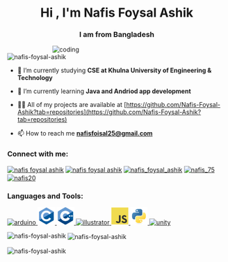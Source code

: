 <h1 align="center">Hi , I'm Nafis Foysal Ashik</h1>
<h3 align="center">I am from Bangladesh</h3>

<img align="right" alt="coding" width="400" src="https://user-images.githubusercontent.com/55389276/140866485-8fb1c876-9a8f-4d6a-98dc-08c4981eaf70.gif">

<p align="left"> <img src="https://komarev.com/ghpvc/?username=nafis-foysal-ashik&label=Profile%20views&color=0e75b6&style=flat" alt="nafis-foysal-ashik" /> </p>

- 🔭 I’m currently studying **CSE at Khulna University of Engineering & Technology**

- 🌱 I’m currently learning **Java and Andriod app development**

- 👨‍💻 All of my projects are available at [https://github.com/Nafis-Foysal-Ashik?tab=repositories](https://github.com/Nafis-Foysal-Ashik?tab=repositories)

- 📫 How to reach me **nafisfoisal25@gmail.com**

<h3 align="left">Connect with me:</h3>
<p align="left">
<a href="https://linkedin.com/in/nafis foysal ashik" target="blank"><img align="center" src="https://raw.githubusercontent.com/rahuldkjain/github-profile-readme-generator/master/src/images/icons/Social/linked-in-alt.svg" alt="nafis foysal ashik" height="30" width="40" /></a>
<a href="https://fb.com/nafis foysal ashik" target="blank"><img align="center" src="https://raw.githubusercontent.com/rahuldkjain/github-profile-readme-generator/master/src/images/icons/Social/facebook.svg" alt="nafis foysal ashik" height="30" width="40" /></a>
<a href="https://instagram.com/nafis_foysal_ashik" target="blank"><img align="center" src="https://raw.githubusercontent.com/rahuldkjain/github-profile-readme-generator/master/src/images/icons/Social/instagram.svg" alt="nafis_foysal_ashik" height="30" width="40" /></a>
<a href="https://www.hackerrank.com/nafis_75" target="blank"><img align="center" src="https://raw.githubusercontent.com/rahuldkjain/github-profile-readme-generator/master/src/images/icons/Social/hackerrank.svg" alt="nafis_75" height="30" width="40" /></a>
<a href="https://codeforces.com/profile/nafis20" target="blank"><img align="center" src="https://raw.githubusercontent.com/rahuldkjain/github-profile-readme-generator/master/src/images/icons/Social/codeforces.svg" alt="nafis20" height="30" width="40" /></a>
</p>

<h3 align="left">Languages and Tools:</h3>
<p align="left"> <a href="https://www.arduino.cc/" target="_blank" rel="noreferrer"> <img src="https://cdn.worldvectorlogo.com/logos/arduino-1.svg" alt="arduino" width="40" height="40"/> </a> <a href="https://www.cprogramming.com/" target="_blank" rel="noreferrer"> <img src="https://raw.githubusercontent.com/devicons/devicon/master/icons/c/c-original.svg" alt="c" width="40" height="40"/> </a> <a href="https://www.w3schools.com/cpp/" target="_blank" rel="noreferrer"> <img src="https://raw.githubusercontent.com/devicons/devicon/master/icons/cplusplus/cplusplus-original.svg" alt="cplusplus" width="40" height="40"/> </a> <a href="https://www.adobe.com/in/products/illustrator.html" target="_blank" rel="noreferrer"> <img src="https://www.vectorlogo.zone/logos/adobe_illustrator/adobe_illustrator-icon.svg" alt="illustrator" width="40" height="40"/> </a> <a href="https://developer.mozilla.org/en-US/docs/Web/JavaScript" target="_blank" rel="noreferrer"> <img src="https://raw.githubusercontent.com/devicons/devicon/master/icons/javascript/javascript-original.svg" alt="javascript" width="40" height="40"/> </a> <a href="https://www.python.org" target="_blank" rel="noreferrer"> <img src="https://raw.githubusercontent.com/devicons/devicon/master/icons/python/python-original.svg" alt="python" width="40" height="40"/> </a> <a href="https://unity.com/" target="_blank" rel="noreferrer"> <img src="https://www.vectorlogo.zone/logos/unity3d/unity3d-icon.svg" alt="unity" width="40" height="40"/> </a> </p>

<p><img align="left" src="https://github-readme-stats.vercel.app/api/top-langs?username=nafis-foysal-ashik&show_icons=true&locale=en&layout=compact" alt="nafis-foysal-ashik" /></p>

<p>&nbsp;<img align="center" src="https://github-readme-stats.vercel.app/api?username=nafis-foysal-ashik&show_icons=true&locale=en" alt="nafis-foysal-ashik" /></p>

<p><img align="center" src="https://github-readme-streak-stats.herokuapp.com/?user=nafis-foysal-ashik&" alt="nafis-foysal-ashik" /></p>
